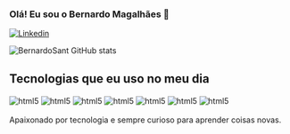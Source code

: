 
### Olá! Eu sou o Bernardo Magalhães 👋

[![Linkedin](https://img.shields.io/badge/LinkedIn-0077B5?style=for-the-badge&logo=linkedin&logoColor=white)](https://www.linkedin.com/in/bernardo-santos-76652923a/)

![BernardoSant GitHub stats](https://github-readme-stats.vercel.app/api?username=BernardoSant&show_icons=true&theme=radical)


## Tecnologias que eu uso no meu dia

<div style="display: inline_block" >
<img align="center" alt="html5" src="https://img.shields.io/badge/HTML5-E34F26?style=for-the-badge&logo=html5&logoColor=white"> 
<img align="center" alt="html5" src="https://img.shields.io/badge/CSS3-1572B6?style=for-the-badge&logo=css3&logoColor=white"> 
<img align="center" alt="html5" src="https://img.shields.io/badge/Tailwind_CSS-38B2AC?style=for-the-badge&logo=tailwind-css&logoColor=white"> 
<img align="center" alt="html5" src="https://img.shields.io/badge/JavaScript-F7DF1E?style=for-the-badge&logo=javascript&logoColor=black"> 
<img align="center" alt="html5" src="https://img.shields.io/badge/React-20232A?style=for-the-badge&logo=react&logoColor=61DAFB"> 
<img align="center" alt="html5" src="https://img.shields.io/badge/.NET-5C2D91?style=for-the-badge&logo=.net&logoColor=white"> 
<img align="center" alt="html5" src="https://img.shields.io/badge/sequelize-323330?style=for-the-badge&logo=sequelize&logoColor=blue"> 
</div><br>
Apaixonado por tecnologia e sempre curioso para aprender coisas novas.
